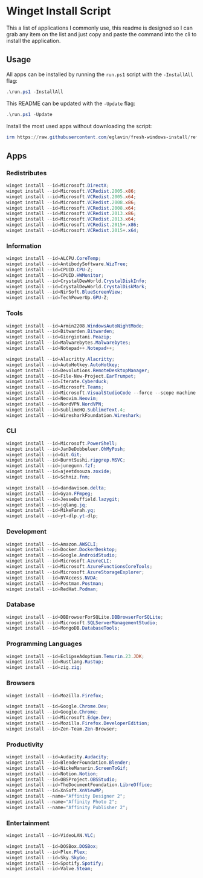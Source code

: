 # Winget Install Script

This a list of applications I commonly use, this readme is designed so I can grab any item on the list and just copy and paste the command into the cli to install the application.

## Usage

All apps can be installed by running the `run.ps1` script with the `-InstallAll` flag:

```ps1
.\run.ps1 -InstallAll
```

This README can be updated with the `-Update` flag:

```ps1
.\run.ps1 -Update
```

Install the most used apps without downloading the script:

```ps1
irm https://raw.githubusercontent.com/eglavin/fresh-windows-install/refs/heads/main/install-most-used.ps1 | iex
```

## Apps

### Redistributes

```ps1
winget install --id=Microsoft.DirectX;
winget install --id=Microsoft.VCRedist.2005.x86;
winget install --id=Microsoft.VCRedist.2005.x64;
winget install --id=Microsoft.VCRedist.2008.x86;
winget install --id=Microsoft.VCRedist.2008.x64;
winget install --id=Microsoft.VCRedist.2013.x86;
winget install --id=Microsoft.VCRedist.2013.x64;
winget install --id=Microsoft.VCRedist.2015+.x86;
winget install --id=Microsoft.VCRedist.2015+.x64;
```

### Information

```ps1
winget install --id=ALCPU.CoreTemp;
winget install --id=AntibodySoftware.WizTree;
winget install --id=CPUID.CPU-Z;
winget install --id=CPUID.HWMonitor;
winget install --id=CrystalDewWorld.CrystalDiskInfo;
winget install --id=CrystalDewWorld.CrystalDiskMark;
winget install --id=NirSoft.BlueScreenView;
winget install --id=TechPowerUp.GPU-Z;
```

### Tools

```ps1
winget install --id=Armin2208.WindowsAutoNightMode;
winget install --id=Bitwarden.Bitwarden;
winget install --id=Giorgiotani.Peazip;
winget install --id=Malwarebytes.Malwarebytes;
winget install --id=Notepad++.Notepad++;

winget install --id=Alacritty.Alacritty;
winget install --id=AutoHotkey.AutoHotkey;
winget install --id=Devolutions.RemoteDesktopManager;
winget install --id=File-New-Project.EarTrumpet;
winget install --id=Iterate.Cyberduck;
winget install --id=Microsoft.Teams;
winget install --id=Microsoft.VisualStudioCode --force --scope machine --override '/SILENT /SP- /MERGETASKS="!runcode,!desktopicon,addcontextmenufiles,addcontextmenufolders,associatewithfiles,addtopath"';
winget install --id=Neovim.Neovim;
winget install --id=NordVPN.NordVPN;
winget install --id=SublimeHQ.SublimeText.4;
winget install --id=WiresharkFoundation.Wireshark;
```

### CLI

```ps1
winget install --id=Microsoft.PowerShell;
winget install --id=JanDeDobbeleer.OhMyPosh;
winget install --id=Git.Git;
winget install --id=BurntSushi.ripgrep.MSVC;
winget install --id=junegunn.fzf;
winget install --id=ajeetdsouza.zoxide;
winget install --id=Schniz.fnm;

winget install --id=dandavison.delta;
winget install --id=Gyan.FFmpeg;
winget install --id=JesseDuffield.lazygit;
winget install --id=jqlang.jq;
winget install --id=MikeFarah.yq;
winget install --id=yt-dlp.yt-dlp;
```

### Development

```ps1
winget install --id=Amazon.AWSCLI;
winget install --id=Docker.DockerDesktop;
winget install --id=Google.AndroidStudio;
winget install --id=Microsoft.AzureCLI;
winget install --id=Microsoft.AzureFunctionsCoreTools;
winget install --id=Microsoft.AzureStorageExplorer;
winget install --id=NVAccess.NVDA;
winget install --id=Postman.Postman;
winget install --id=RedHat.Podman;
```

### Database

```ps1
winget install --id=DBBrowserForSQLite.DBBrowserForSQLite;
winget install --id=Microsoft.SQLServerManagementStudio;
winget install --id=MongoDB.DatabaseTools;
```

### Programming Languages

```ps1
winget install --id=EclipseAdoptium.Temurin.23.JDK;
winget install --id=Rustlang.Rustup;
winget install --id=zig.zig;
```

### Browsers

```ps1
winget install --id=Mozilla.Firefox;

winget install --id=Google.Chrome.Dev;
winget install --id=Google.Chrome;
winget install --id=Microsoft.Edge.Dev;
winget install --id=Mozilla.Firefox.DeveloperEdition;
winget install --id=Zen-Team.Zen-Browser;
```

### Productivity

```ps1
winget install --id=Audacity.Audacity;
winget install --id=BlenderFoundation.Blender;
winget install --id=NickeManarin.ScreenToGif;
winget install --id=Notion.Notion;
winget install --id=OBSProject.OBSStudio;
winget install --id=TheDocumentFoundation.LibreOffice;
winget install --id=XnSoft.XnViewMP;
winget install --name="Affinity Designer 2";
winget install --name="Affinity Photo 2";
winget install --name="Affinity Publisher 2";
```

### Entertainment

```ps1
winget install --id=VideoLAN.VLC;

winget install --id=DOSBox.DOSBox;
winget install --id=Plex.Plex;
winget install --id=Sky.SkyGo;
winget install --id=Spotify.Spotify;
winget install --id=Valve.Steam;
```

